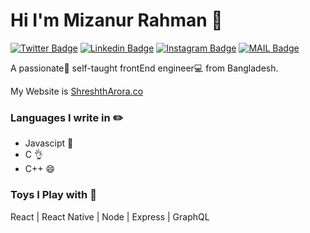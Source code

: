 # Hi I'm Mizanur Rahman :rocket:

[![Twitter Badge](https://img.shields.io/badge/-@MizanMahi-1ca0f1?style=flat-square&labelColor=1ca0f1&logo=twitter&logoColor=white&link=https://twitter.com/AroraShreshth)](https://twitter.com/mizan__mahi) [![Linkedin Badge](https://img.shields.io/badge/-MizanMahi-blue?style=flat-square&logo=Linkedin&logoColor=white&link=https://www.linkedin.com/in/ShreshthArora/)](https://www.linkedin.com/in/mizan-mahi/) [![Instagram Badge](https://img.shields.io/badge/-@MizanMahi-03a57a?style=flat-square&labelColor=white&logo=Instagram&link=https://instagram.com/AroraShreshth/)](https://www.instagram.com/mizan_mahi/)
[![MAIL Badge](https://img.shields.io/badge/-MizanMahi-c14438?style=flat-square&logo=Gmail&logoColor=white&link=mailto:hey@shreshtharora.co)](mailto:mizanmahi24@gmail.com)

A passionate👨 self-taught frontEnd engineer💻 from Bangladesh.

My Website is [ShreshthArora.co](https://shreshtharora.co)

### Languages I write in :pencil2:

- Javascipt :eyes:
- C 👌
- C++ :smile:

### Toys I Play with :flashlight:

React | React Native | Node | Express | GraphQL
